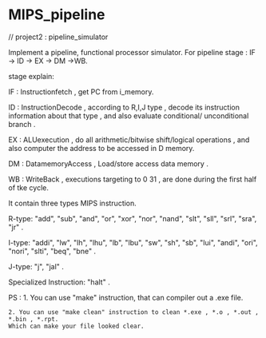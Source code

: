 # MIPS_pipeline
  // project2 : pipeline_simulator

Implement a pipeline, functional processor simulator.
For pipeline stage : IF -> ID -> EX -> DM ->WB.



stage explain:

IF : Instructionfetch , get PC from i_memory.

ID : InstructionDecode , according to R,I,J type , decode its instruction 
	information about that type , and also evaluate conditional/
	unconditional branch .
	
EX : ALUexecution , do all arithmetic/bitwise shift/logical operations , and 
	also computer the address to be accessed in D memory.
	
DM : DatamemoryAccess , Load/store access data memory .

WB : WriteBack , executions targeting to $0~$31 , are done during the first half of tke cycle.




It contain three types MIPS instruction.

  R-type:
	"add", "sub", "and", "or", "xor", "nor", "nand", "slt",
	"sll", "srl", "sra", "jr" .
	
  I-type:
	"addi", "lw", "lh", "lhu", "lb", "lbu", "sw", "sh",
	"sb", "lui", "andi", "ori", "nori", "slti", "beq", "bne" .
	
  J-type:
	"j", "jal" .
	
  Specialized Instruction: 
	"halt" .




PS : 
	1. You can use "make" instruction, that can compiler out a .exe file.

	2. You can use "make clean" instruction to clean *.exe , *.o , *.out , *.bin , *.rpt.
	Which can make your file looked clear.
	

